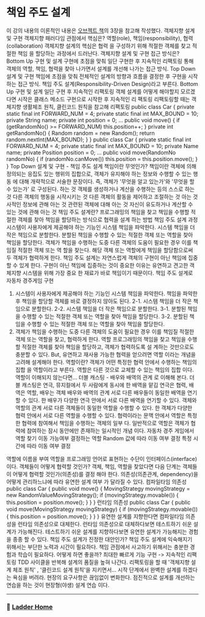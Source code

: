 # 책임 주도 설계

이 강의 내용의 이론적인 내용은 [오브젝트 책](http://www.yes24.com/Product/Goods/74219491)의 3장을 참고해 작성했다.
객체지향 설계 및 구현
객체지향 패러다임 관점에서 핵심은?
역할(role), 책임(responsibility), 협력(collaboration)
객체지향 설계의 핵심은 협력 을 구성하기 위해 적절한 객체를 찾고 적절한 책임 을 할당하는 과정에서
드러난다.
객체지향 설계 및 구현 접근 방식은?
Bottom Up 구현 및 설계
구현에 초점을 맞춰 일단 구현한 후 지속적인 리팩토링 통해 객체의 역할, 책임, 협력을 찾아
나가면서 설계를 개선해 나가는 접근 방식.
Top Down 설계 및 구현
책임에 초점을 맞춰 전체적인 설계의 방향과 흐름을 결정한 후 구현을 시작하는 접근 방식.
책임 주도 설계(Responsibility-Driven Design)라고 부른다.
Bottom Up 구현 및 설계
일단 구현 후 지속적인 리팩토링
객체 설계를 어떻게 해야할지 모르겠다면 시작은 클래스 메소드 구현으로 시작한 후 지속적인 리
팩토링
리팩토링할 때는 객체지향 생활체조 원칙, 클린코드 원칙을 참고해 리팩토링
public class Car {
private static final int FORWARD_NUM = 4;
private static final int MAX_BOUND = 10;
private String name;
private int position = 0;
...
public void move() {
if (getRandomNo() >= FORWARD_NUM)
this.position++;
}
private int getRandomNo() {
Random random = new Random();
return random.nextInt(MAX_BOUND);
}
}
public class Car {
private static final int FORWARD_NUM = 4;
private static final int MAX_BOUND = 10;
private Name name;
private Position position = 0;
...
public void move(RandomNo randomNo) {
if (randomNo.canMove())
this.position = this.position.move();
}
}
Top Down 설계 및 구현 - 책임 주도 설계
책임이란 무엇인가?
책임이란 객체에 의해 정의되는 응집도 있는 행위의 집합으로,
객체가 유지해야 하는 정보와 수행할 수 있는 행동 에 대해 개략적으로 서술한 문장이다.
즉, 객체가 '무엇을 알고 있는가'와 '무엇을 할 수 있는가' 로 구성된다.
하는 것
객체를 생성하거나 계산을 수행하는 등의 스스로 하는 것
다른 객체의 행동을 시작시키는 것
다른 객체의 활동을 제어하고 조절하는 것
아는 것
사적인 정보에 관해 아는 것
관련된 객체에 대해 아는 것
자신이 유도하거나 계산할 수 있는 것에 관해 아는 것
책임 주도 설계란?
프로그래밍의 책임을 찾고 책임을 수행할 적절한 객체를 찾아 책임을 할당하는 방식으로 협력을 설계
하는 방법
책임 주도 설계 과정
시스템이 사용자에게 제공해야 하는 기능인 시스템 책임을 파악한다.
시스템 책임을 더 작은 책임으로 분할한다.
분할된 책임을 수행할 수 있는 적절한 객체 또는 역할을 찾아 책임을 할당한다.
객체가 책임을 수행하는 도중 다른 객체의 도움이 필요한 경우 이를 책임질 적절한 객체 또는 역
할을 찾는다.
해당 객체 또는 역할에게 책임을 할당함으로써 두 객체가 협력하게 한다.
책임 주도 설계는 자연스럽게 객체의 구현이 아닌 책임에 집중할 수 있게 한다.
구현이 아닌 책임에 집중하는 것이 중요한 이유는 유연하고 견고한 객체지향 시스템을 위해 가장 중요
한 재료가 바로 책임이기 때문이다.
책임 주도 설계로 자동차 경주게임 구현
1. 시스템이 사용자에게 제공해야 하는 기능인 시스템 책임을 파악한다.
책임을 파악한 후 책임을 할당할 객체를 바로 결정하지 않아도 된다.
2-1. 시스템 책임을 더 작은 책임으로 분할한다.
2-2. 시스템 책임을 더 작은 책임으로 분할한다.
3-1. 분할된 책임을 수행할 수 있는 적절한 객체 또는 역할을 찾아 책임을 할당한다.
3-2. 분할된 책임을 수행할 수 있는 적절한 객체 또는 역할을 찾아 책임을 할당한다.
4. 객체가 책임을 수행하는 도중 다른 객체의 도움이 필요한 경우 이를 책임질 적절한 객체 또는
역할을 찾고, 협력하게 한다.
역할
프로그래밍의 책임을 찾고 책임을 수행할 적절한 객체를 찾아 책임을 할당하고, 객체가 협력하도록 설
계하는 것만으로도 충분할 수 있다.
But, 유연하고 재사용 가능한 협력을 얻으려면 역할 이라는 개념을 고려해 설계해야 한다.
역할이란?
객체가 어떤 특정한 협력 안에서 수행하는 책임의 집합 을 역할이라고 부른다.
역할은 다른 것으로 교체할 수 있는 책임의 집합 이다.
역할이 이해되지 않는다면...
더블 캐스팅 - 배우와 배역의 관계 로 이해해 본다.
더블 캐스팅은 연극, 뮤지컬에서 두 사람에게 동시에 한 배역을 맡김
연극은 협력, 배역은 역할, 배우는 객체
배우와 배역의 관계
서로 다른 배우들이 동일한 배역을 연기할 수 있다.
한 배우가 다양한 연극 안에서 서로 다른 배역을 연기할 수 있다.
객체와 역할의 관계
서로 다른 객체들이 동일한 역할을 수행할 수 있다.
한 객체가 다양한 협력 안에서 서로 다른 역할을 수행할 수 있다.
협력이라는 문맥 안에서 역할은 특정한 협력에 참여해서 책임을 수행하는 객체의 일부 다.
일반적으로 역할은 객체가 협력에 참여하는 잠시 동안에만 존재하는 일시적인 개념 이다.
자동차 경주 게임에서 역할 찾기
이동 가능여부 결정하는 역할
Random 값에 따라 이동 여부 결정
특정 시간에 따라 이동 여부 결정

역할에 이름을 부여
역할을 프로그래밍 언어로 표현하는 수단이 인터페이스(interface) 이다.
객체들이 어떻게 협력할 것인가?
객체, 책임, 역할을 찾았다면 다음 단계는 객체들이 어떻게 협력할 것인가(의존성)를 결정 해야 한다.
의존성(의존관계, dependency)을 어떻게 관리하느냐에 따라 유연한 설계 여부 가 달라질 수 있다.
컴파일타임 의존성
public class Car {
public void move() {
MovingStrategy movingStrategy = new RandomValueMovingStrategy();
if (movingStrategy.movable()) {
this.position = position.move();
}
}
}
런타임 의존성
public class Car {
public void move(MovingStrategy movingStrategy) {
if (movingStrategy.movable()) {
this.position = position.move();
}
}
}
유연한 설계를 지향한다면 컴파일타임 의존성을 런타임 의존성으로 대체한다.
런타임 의존성으로 대체하다보면 테스트하기 쉬운 설계가 가능해진다.
테스트하기 쉬운 설계를 지향하다보면 유연한 설계가 가능해지는 경험을 종종 할 수 있다.
책임 주도 설계가 진정한 대안인가?
책임 주도 설계에 익숙해지기 위해서는 부단한 노력과 시간이 필요하다.
책임 관점에서 사고하기 위해서는 충분한 경험과 학습이 필요하다.
어떻게 하면 좋을까?
최대한 빠르게 기능 구현 -> 지속적인 리팩토링
TDD 사이클을 반복해 설계의 품질을 높혀 나간다.
리팩토링을 할 때 '객체지향 설계 체조 원칙'
,
'클린코드 설계 원칙'을 지키면서...
시작 단계에서 완벽한 설계를 하겠다는 욕심을 버려라.
현장의 요구사항은 끊임없이 변화한다.
점진적으로 설계를 개선하는 연습을 하는 것이 현장형(야생) 설계 연습 이다.

---

### :triangular_ruler: [Ladder Home](https://github.com/gmlwjd9405/tdd-refactoring-clean-code-8/tree/master/study/java-ladder)
